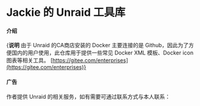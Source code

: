 # Jackie 的 Unraid 工具库

#### 介绍
{**说明**
由于 Unraid 的CA商店安装的 Docker 主要连接的是 Github，因此为了方便国内的用户使用，此仓库用于提供一些常见 Docker XML 模板、Docker icon 图表等相关工具。 [https://gitee.com/enterprises](https://gitee.com/enterprises)}

#### 广告
作者提供 Unraid 的相关服务，如有需要可通过联系方式与本人联系：

